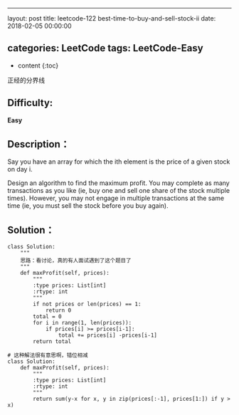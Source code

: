 
---
layout: post
title:  leetcode-122 best-time-to-buy-and-sell-stock-ii
date:   2018-02-05 00:00:00

categories: LeetCode
tags: LeetCode-Easy
---

* content
{:toc}

正经的分界线





## Difficulty:

**Easy**

## Description：

Say you have an array for which the ith element is the price of a given stock on day i.

Design an algorithm to find the maximum profit. You may complete as many transactions 
as you like (ie, buy one and sell one share of the stock multiple times). However, 
you may not engage in multiple transactions at the same time (ie, you must sell the 
stock before you buy again).

## Solution：

```
class Solution:
    """
    思路：看讨论，真的有人面试遇到了这个题目了
    """
    def maxProfit(self, prices):
        """
        :type prices: List[int]
        :rtype: int
        """
        if not prices or len(prices) == 1:
            return 0
        total = 0
        for i in range(1, len(prices)):
            if prices[i] >= prices[i-1]:
                total += prices[i] -prices[i-1]
        return total

# 这种解法很有意思啊，错位相减
class Solution:
    def maxProfit(self, prices):
        """
        :type prices: List[int]
        :rtype: int
        """
        return sum(y-x for x, y in zip(prices[:-1], prices[1:]) if y > x)
```